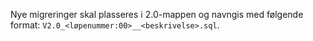 Nye migreringer skal plasseres i 2.0-mappen og navngis med følgende format: `V2.0_<løpenummer:00>__<beskrivelse>.sql`.
